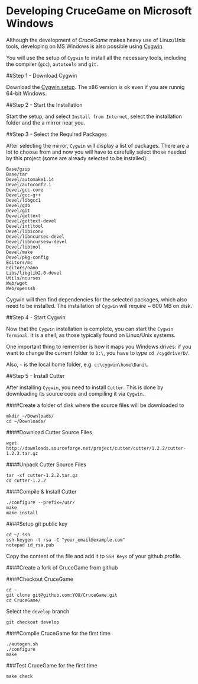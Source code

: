 Developing CruceGame on Microsoft Windows
=======

Although the development of _CruceGame_ makes heavy use of Linux/Unix tools, 
developing on MS Windows is also possible using 
[Cygwin](http://cygwin.com/install.html).

You will use the setup of `Cygwin` to install all the necessary tools, including
the compiler (`gcc`), `autotools` and `git`. 

##Step 1 - Download Cygwin

Download the [Cygwin setup](http://cygwin.com/setup-x86.exe). The x86 version
is ok even if you are runnig 64-bit Windows.

##Step 2 - Start the Installation

Start the setup, and select `Install from Internet`, select the installation 
folder and the a mirror near you.

##Step 3 - Select the Required Packages

After selecting the mirror, `Cygwin` will display a list of packages. There are 
a lot to choose from and now you will have to carefully select those needed 
by this project (some are already selected to be installed):

    Base/gzip
    Base/tar 
    Devel/automake1.14
    Devel/autoconf2.1
    Devel/gcc-core
    Devel/gcc-g++
    Devel/libgcc1
    Devel/gdb
    Devel/git
    Devel/gettext
    Devel/gettext-devel
    Devel/intltool
    Devel/libiconv
    Devel/libncurses-devel
    Devel/libncursesw-devel
    Devel/libtool
    Devel/make
    Devel/pkg-config
    Editors/mc
    Editors/nano
    Libs/libglib2.0-devel
    Utils/ncurses
    Web/wget
    Web/openssh

Cygwin will then find dependencies for the selected packages, which also need
to be installed. The installation of `Cygwin` will require ~ 600 MB on disk.

##Step 4 - Start Cygwin

Now that the `Cygwin` installation is complete, you can start the 
`Cygwin Terminal`. It is a shell, as those typically found on Linux/Unix 
systems. 

One important thing to remember is how it maps you Windows drives: if you want
to change the current folder to `D:\`, you have to type `cd /cygdrive/D/`.

Also, `~` is the local home folder, e.g. `c:\cygwin\home\Dani\`.

##Step 5 - Install Cutter

After installing `Cygwin`, you need to install `Cutter`. This is done by 
downloading its source code and compiling it via `Cygwin`.

####Create a folder of disk where the source files will be downloaded to

    mkdir ~/Downloads/
    cd ~/Downloads/

####Download Cutter Source Files

    wget http://downloads.sourceforge.net/project/cutter/cutter/1.2.2/cutter-1.2.2.tar.gz

####Unpack Cutter Source Files

    tar -xf cutter-1.2.2.tar.gz
    cd cutter-1.2.2

####Compile & Install Cutter

    ./configure --prefix=/usr/
    make
    make install
    
####Setup git public key

    cd ~/.ssh
    ssh-keygen -t rsa -C "your_email@example.com"
    notepad id_rsa.pub
    
Copy the content of the file and add it to `SSH Keys` of your github profile.

####Create a fork of CruceGame from github
    
####Checkout CruceGame

    cd ~
    git clone git@github.com:YOU/CruceGame.git
    cd CruceGame/
    
Select the `develop` branch

    git checkout develop

####Compile CruceGame for the first time

    ./autogen.sh
    ./configure
    make
    
###Test CruceGame for the first time

    make check